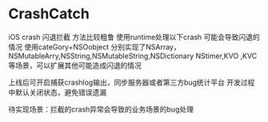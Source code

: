 # CrashCatch
iOS crash 闪退拦截
方法比较粗鲁 使用runtime处理以下crash 可能会导致闪退的情况
使用cateGory+NSOobject 分别实现了NSArray，NSMutableArry,NSString,NSMutableString,NSDictionary
NStimer,KVO ,KVC 等场景，可以扩展其他可能造成闪退的情况

上线后可开启捕获crashlog输出，同步服务器或者第三方bug统计平台
开发过程中默认关闭状态，避免错误遗漏

待实现场景：拦截的crash异常会导致的业务场景的bug处理
